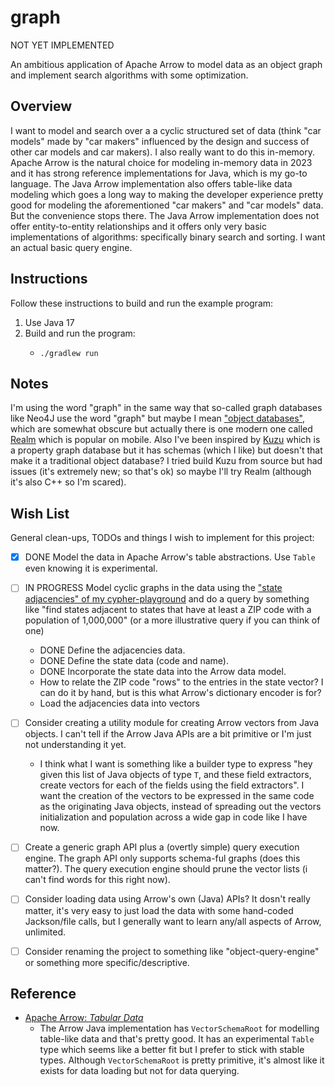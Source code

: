 # graph

NOT YET IMPLEMENTED

An ambitious application of Apache Arrow to model data as an object graph and implement search algorithms with some optimization.


## Overview

I want to model and search over a a cyclic structured set of data (think "car models" made by "car makers" influenced by
the design and success of other car models and car makers). I also really want to do this in-memory. Apache Arrow is the
natural choice for modeling in-memory data in 2023 and it has strong reference implementations for Java, which is my
go-to language. The Java Arrow implementation also offers table-like data modeling which goes a long way to making the
developer experience pretty good for modeling the aforementioned "car makers" and "car models" data. But the convenience
stops there. The Java Arrow implementation does not offer entity-to-entity relationships and it offers only very basic
implementations of algorithms: specifically binary search and sorting. I want an actual basic query engine.


## Instructions

Follow these instructions to build and run the example program:

1. Use Java 17
2. Build and run the program:
   * ```shell
     ./gradlew run
     ```


## Notes

I'm using the word "graph" in the same way that so-called graph databases like Neo4J use the word "graph" but maybe I
mean ["object databases"](https://en.wikipedia.org/wiki/Object_database), which are somewhat obscure but actually there
is one modern one called [Realm](https://en.wikipedia.org/wiki/Realm_(database)) which is popular on mobile. Also I've
been inspired by [Kuzu](https://github.com/kuzudb/kuzu) which is a property graph database but it has schemas (which I
like) but doesn't that make it a traditional object database? I tried build Kuzu from source but had issues (it's
extremely new; so that's ok) so maybe I'll try Realm (although it's also C++ so I'm scared). 


## Wish List

General clean-ups, TODOs and things I wish to implement for this project:

* [x] DONE Model the data in Apache Arrow's table abstractions. Use `Table` even knowing it is experimental.
* [ ] IN PROGRESS Model cyclic graphs in the data using the ["state adjacencies" of my cypher-playground](https://github.com/dgroomes/cypher-playground/blob/dc836b1ac934175394ece264c443bfae47465cd6/postgres-init/2-init-states-data.sql#L1)
  and do a query by something like "find states adjacent to states that have at least a ZIP code with a population of 1,000,000"
  (or a more illustrative query if you can think of one)
  * DONE Define the adjacencies data.
  * DONE Define the state data (code and name).
  * DONE Incorporate the state data into the Arrow data model.
  * How to relate the ZIP code "rows" to the entries in the state vector? I can do it by hand, but is this what Arrow's
    dictionary encoder is for?
  * Load the adjacencies data into vectors
* [ ] Consider creating a utility module for creating Arrow vectors from Java objects. I can't tell if the Arrow Java APIs
  are a bit primitive or I'm just not understanding it yet.
   * I think what I want is something like a builder type to express "hey given this list of Java objects of type `T`,
     and these field extractors, create vectors for each of the fields using the field extractors". I want the creation
     of the vectors to be expressed in the same code as the originating Java objects, instead of spreading out the vectors
     initialization and population across a wide gap in code like I have now.
* [ ] Create a generic graph API plus a (overtly simple) query execution engine. The graph API only
  supports schema-ful graphs (does this matter?). The query execution engine should prune the vector lists (i can't find
  words for this right now).
* [ ] Consider loading data using Arrow's own (Java) APIs? It dosn't really matter, it's very easy to just load the data
  with some hand-coded Jackson/file calls, but I generally want to learn any/all aspects of Arrow, unlimited.
* [ ] Consider renaming the project to something like "object-query-engine" or something more specific/descriptive.


## Reference

* [Apache Arrow: *Tabular Data*](https://arrow.apache.org/docs/java/vector_schema_root.html)
  * The Arrow Java implementation has `VectorSchemaRoot` for modelling table-like data and that's pretty good. It has an
    experimental `Table` type which seems like a better fit but I prefer to stick with stable types. Although
    `VectorSchemaRoot` is pretty primitive, it's almost like it exists for data loading but not for data querying.
